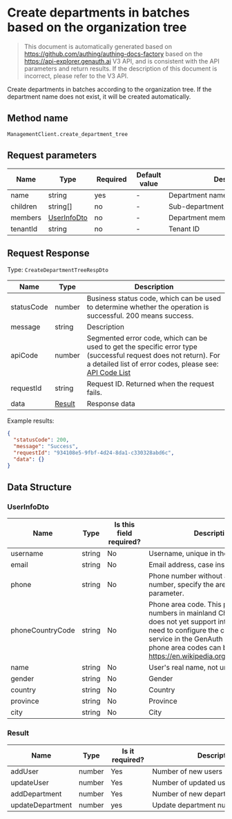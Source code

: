 # Create departments in batches based on the organization tree

<!--
Warning ⚠️:
Do not modify this document directly,
https://github.com/Authing/authing-docs-factory
Use this project to generate
-->

<LastUpdated />

> This document is automatically generated based on https://github.com/authing/authing-docs-factory based on the https://api-explorer.genauth.ai V3 API, and is consistent with the API parameters and return results. If the description of this document is incorrect, please refer to the V3 API.

Create departments in batches according to the organization tree. If the department name does not exist, it will be created automatically.

## Method name

`ManagementClient.create_department_tree`

## Request parameters

| Name     | Type                                   | <div style="width:80px">Required</div> | <div style="width:60px">Default value</div> | <div style="width:300px">Description</div> | <div style="width:200px">Sample value</div> |
| -------- | -------------------------------------- | -------------------------------------- | ------------------------------------------- | ------------------------------------------ | ------------------------------------------- |
| name     | string                                 | yes                                    | -                                           | Department name                            | `R&D`                                       |
| children | string[]                               | no                                     | -                                           | Sub-department                             |                                             |
| members  | <a href="#UserInfoDto">UserInfoDto</a> | no                                     | -                                           | Department members                         |                                             |
| tenantId | string                                 | no                                     | -                                           | Tenant ID                                  | `623c20b2a062aaaaf41b17da`                  |

## Request Response

Type: `CreateDepartmentTreeRespDto`

| Name       | Type                         | Description                                                                                                                                                                                                                                                                                                                                         |
| ---------- | ---------------------------- | --------------------------------------------------------------------------------------------------------------------------------------------------------------------------------------------------------------------------------------------------------------------------------------------------------------------------------------------------- |
| statusCode | number                       | Business status code, which can be used to determine whether the operation is successful. 200 means success.                                                                                                                                                                                                                                        |
| message    | string                       | Description                                                                                                                                                                                                                                                                                                                                         |
| apiCode    | number                       | Segmented error code, which can be used to get the specific error type (successful request does not return). For a detailed list of error codes, please see: [API Code List](https://api-explorer.genauth.ai/?tag=group/%E5%BC%80%E5%8F%91%E5%87%86%E5%A4%87#tag/%E5%BC%80%E5%8F%91%E5%87%86%E5%A4%87/%E9%94%99%E8%AF%AF%E5%A4%84%E7%90%86/apiCode) |
| requestId  | string                       | Request ID. Returned when the request fails.                                                                                                                                                                                                                                                                                                        |
| data       | <a href="#Result">Result</a> | Response data                                                                                                                                                                                                                                                                                                                                       |

Example results:

```json
{
  "statusCode": 200,
  "message": "Success",
  "requestId": "934108e5-9fbf-4d24-8da1-c330328abd6c",
  "data": {}
}
```

## Data Structure

### <a id="UserInfoDto"></a> UserInfoDto

| Name             | Type   | <div style="width:80px">Is this field required?</div> | <div style="width:300px">Description</div>                                                                                                                                                                                                                                                                                                                                   | <div style="width:200px">Sample value</div> |
| ---------------- | ------ | ----------------------------------------------------- | ---------------------------------------------------------------------------------------------------------------------------------------------------------------------------------------------------------------------------------------------------------------------------------------------------------------------------------------------------------------------------- | ------------------------------------------- |
| username         | string | No                                                    | Username, unique in the user pool                                                                                                                                                                                                                                                                                                                                            | `bob`                                       |
| email            | string | No                                                    | Email address, case insensitive                                                                                                                                                                                                                                                                                                                                              | `test@example.com`                          |
| phone            | string | No                                                    | Phone number without area code. If it is an overseas phone number, specify the area code in the phoneCountryCode parameter.                                                                                                                                                                                                                                                  | `188xxxx8888`                               |
| phoneCountryCode | string | No                                                    | Phone area code. This parameter is optional for phone numbers in mainland China. The GenAuth SMS service does not yet support international phone numbers. You need to configure the corresponding international SMS service in the GenAuth console. A complete list of mobile phone area codes can be found at https://en.wikipedia.org/wiki/List_of_country_calling_codes. | `+86`                                       |
| name             | string | No                                                    | User's real name, not unique                                                                                                                                                                                                                                                                                                                                                 | `xxx`                                       |
| gender           | string | No                                                    | Gender                                                                                                                                                                                                                                                                                                                                                                       | M                                           |
| country          | string | No                                                    | Country                                                                                                                                                                                                                                                                                                                                                                      | `CN`                                        |
| province         | string | No                                                    | Province                                                                                                                                                                                                                                                                                                                                                                     | `BJ`                                        |
| city             | string | No                                                    | City                                                                                                                                                                                                                                                                                                                                                                         | `BJ`                                        |

### <a id="Result"></a> Result

| Name             | Type   | <div style="width:80px">Is it required?</div> | <div style="width:300px">Description</div> | <div style="width:200px">Sample value</div> |
| ---------------- | ------ | --------------------------------------------- | ------------------------------------------ | ------------------------------------------- |
| addUser          | number | Yes                                           | Number of new users                        |                                             |
| updateUser       | number | Yes                                           | Number of updated users                    |                                             |
| addDepartment    | number | Yes                                           | Number of new departments                  |                                             |
| updateDepartment | number | yes                                           | Update department number                   |                                             |
